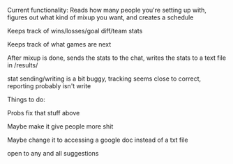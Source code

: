 Current functionality:
Reads how many people you're setting up with, figures out what kind of mixup you want, and creates a schedule

Keeps track of wins/losses/goal diff/team stats

Keeps track of what games are next

After mixup is done, sends the stats to the chat, writes the stats to a text file in /results/

stat sending/writing is a bit buggy, tracking seems close to correct, reporting probably isn't write


Things to do: 

Probs fix that stuff above

Maybe make it give people more shit

Maybe change it to accessing a google doc instead of a txt file

open to any and all suggestions
